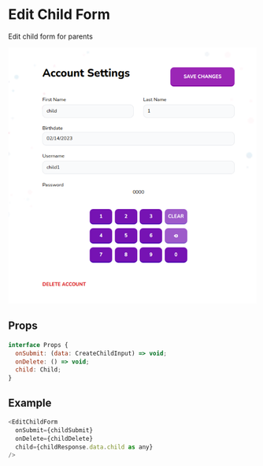 # Edit Child Form

Edit child form for parents

![](./readmeIMG/2023-02-21-17-13-43.png)

## Props

```js
interface Props {
  onSubmit: (data: CreateChildInput) => void;
  onDelete: () => void;
  child: Child;
}
```

## Example

```js
<EditChildForm
  onSubmit={childSubmit}
  onDelete={childDelete}
  child={childResponse.data.child as any}
/>
```
